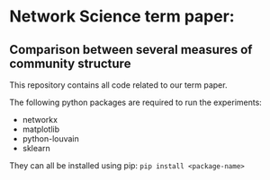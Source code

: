 # Network Science term paper:
## Comparison between several measures of community structure

This repository contains all code related to our term paper.

The following python packages are required to run the experiments:
 - networkx
 - matplotlib
 - python-louvain
 - sklearn

They can all be installed using pip: `pip install <package-name>`
